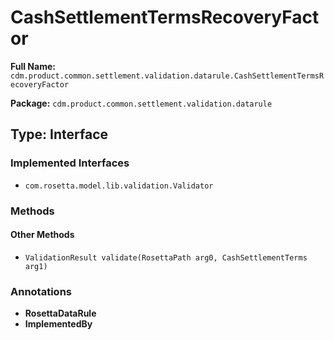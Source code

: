 # CashSettlementTermsRecoveryFactor

**Full Name:** `cdm.product.common.settlement.validation.datarule.CashSettlementTermsRecoveryFactor`

**Package:** `cdm.product.common.settlement.validation.datarule`

## Type: Interface

### Implemented Interfaces

- `com.rosetta.model.lib.validation.Validator`

### Methods

#### Other Methods

- `ValidationResult validate(RosettaPath arg0, CashSettlementTerms arg1)`

### Annotations

- **RosettaDataRule**
- **ImplementedBy**

